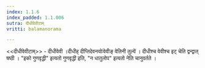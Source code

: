 ```yaml
---
index: 1.1.6
index_padded: 1.1.006
sutra: दीधीवेवीटाम्
vritti: balamanorama

---
```

<<दीधीवेवीटाम्>> - दीधीवेवी ।दीधीह् दीप्तिदेवनयोः॑वेवीङ् वेतिनी तुल्ये॑ । दीधीश्च वेवीश्च इट् चेति द्वन्द्वात् षष्ठी । "इको गुणवृद्धी" इत्यतो गुणवृद्धी इति, "न धातुलोप" इत्यतो नेति चानुवर्तते । 